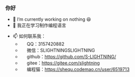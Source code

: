 ### 你好
- 🔭 I’m currently working on nothing 😆
- 🌱 我正在学习制作编程语言
<!--
- 👯 I’m looking to collaborate on ...
- 🤔 I’m looking for help with ...
- 💬 Ask me about ...
-->
- 📫 如何联系我：
  - <img src="https://im.qq.com/favicon.ico" height="16px"> QQ：3157420882
  - <img src="https://img0.baidu.com/it/u=373304636,3855678211&fm=253&fmt=auto&app=138&f=JPEG?w=32&h=32" height="16px"> 微信：SLIGHTNINGSLIGHTNING
  - <img src="https://github.com/favicon.ico" height="16px"> github：https://github.com/S-LIGHTNING/
  - <img src="https://gitee.com/favicon.ico" height="16px"> gitee：https://gitee.com/slightning
  - <img src="https://shequ.codemao.cn/favicon.ico" height="16px"> 编程猫：https://shequ.codemao.cn/user/6519713
<!--
- 😄 Pronouns: ...
- ⚡ Fun fact: ...
-->
